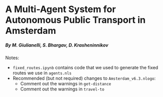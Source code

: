 # A Multi-Agent System for Autonomous Public Transport in Amsterdam
##### By M. Giulianelli, S. Bhargav, D. Krasheninnikov


Notes:

- `fixed_routes.ipynb` contains code that we used to generate the fixed routes we use in `agents.nls`
- Recommended (but not required) changes to `Amsterdam_v6.3.nlogo`:
  - Comment out the warnings in `get-distance`
  - Comment out the warnings in `travel-to`
